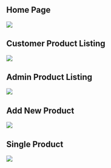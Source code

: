 <h2>Home Page</h2>
<img src="https://github.com/user-attachments/assets/77368faa-fc5d-4e3a-ae5a-7961e0939cc4">
<h2>Customer Product Listing</h2>
<img src="https://github.com/user-attachments/assets/39493f2f-a6ac-43a3-97a2-718c2c4ce242">
<h2>Admin Product Listing</h2>
<img src="https://github.com/user-attachments/assets/c130827a-24c0-4f77-9097-2e9fd18c5e08">
<h2>Add New Product</h2>
<img src="https://github.com/user-attachments/assets/0637f161-e00b-4379-a40e-0dbc8f8620e5">
<h2>Single Product</h2>
<img src="https://github.com/user-attachments/assets/597a8a8a-3b21-4bcf-9753-e8d0418bee17">
